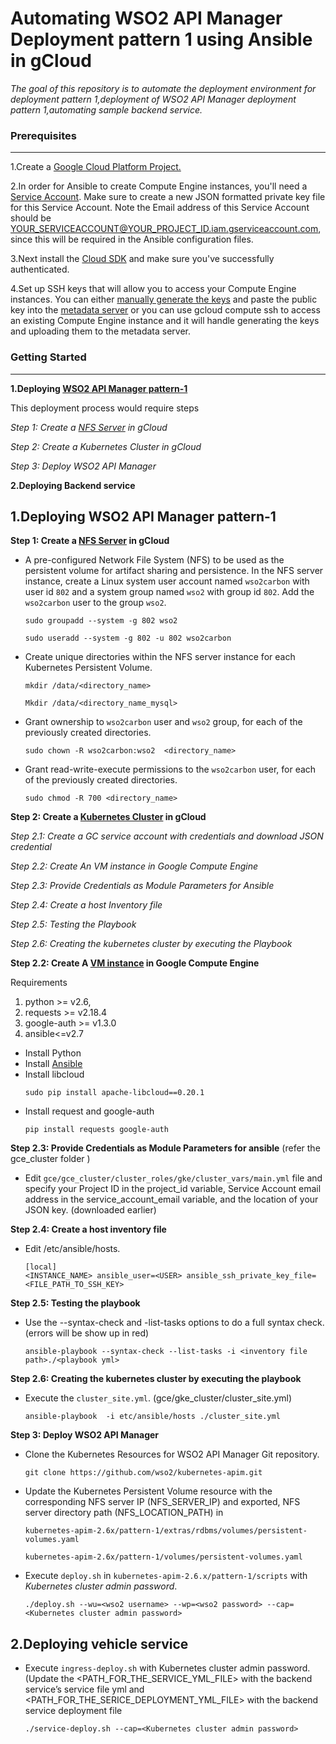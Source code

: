 # Automating WSO2 API Manager Deployment pattern 1 using Ansible in gCloud
*The goal of this repository is to automate the deployment environment for deployment pattern 1,deployment of WSO2 API Manager deployment pattern 1,automating sample backend service.*

### Prerequisites
-----

1.Create a [Google Cloud Platform Project.](https://console.cloud.google.com/projectselector/compute/instances)

2.In order for Ansible to create Compute Engine instances, you'll need a [Service Account](https://cloud.google.com/compute/docs/access/service-accounts#serviceaccount). Make sure to create a new JSON formatted private key file for this Service Account. Note the Email address of this Service Account should be YOUR_SERVICEACCOUNT@YOUR_PROJECT_ID.iam.gserviceaccount.com, since this will be required in the Ansible configuration files.

3.Next  install the [Cloud SDK](https://cloud.google.com/sdk/) and make sure you've successfully authenticated.

4.Set up SSH keys that will allow you to access your Compute Engine instances. You can either [manually generate the keys](https://cloud.google.com/compute/docs/instances/adding-removing-ssh-keys#createsshkeys) and paste the public key into the [metadata server](https://console.cloud.google.com/compute/metadata/sshKeys) or you can use gcloud compute ssh to access an existing Compute Engine instance and it will handle generating the keys and uploading them to the metadata server.
### Getting Started
------
**1.Deploying [WSO2 API Manager pattern-1]((https://github.com/wso2/kubernetes-apim/blob/master/pattern-1/README.md))**
    
 This deployment process would require steps   
 
*Step 1: Create a [NFS Server](https://cloud.google.com/marketplace/docs/single-node-fileserver) in gCloud*

*Step 2: Create a Kubernetes Cluster in gCloud*

*Step 3: Deploy WSO2 API Manager*


**2.Deploying Backend service**

## **1.Deploying WSO2 API Manager pattern-1**


 **Step 1: Create a [NFS Server](https://cloud.google.com/marketplace/docs/single-node-fileserver) in gCloud**
- A pre-configured Network File System (NFS) to be used as the persistent volume for artifact sharing and persistence. In the NFS server instance, create a Linux system user account named `wso2carbon` with user id `802` and a system group named `wso2` with group id `802`. Add the `wso2carbon` user to the group `wso2`.
  ```
  sudo groupadd --system -g 802 wso2
  ```
  ```
  sudo useradd --system -g 802 -u 802 wso2carbon
  ```
- Create unique directories within the NFS server instance for each Kubernetes Persistent Volume.
  ```
  mkdir /data/<directory_name>
  ```
  ```
  Mkdir /data/<directory_name_mysql>
  ```

- Grant ownership to `wso2carbon` user and `wso2` group, for each of the previously created directories.
  ```
  sudo chown -R wso2carbon:wso2  <directory_name>
  ```
- Grant read-write-execute permissions to the `wso2carbon` user, for each of the previously created directories. 
  ```
  sudo chmod -R 700 <directory_name>
  ```
  
**Step 2: Create a [Kubernetes Cluster](https://docs.ansible.com/ansible/latest/modules/gcp_container_cluster_module.html) in gCloud**

   *Step 2.1: Create a GC service account with credentials and download JSON credential*
    
   *Step 2.2: Create An VM instance in Google Compute Engine*
    
   *Step 2.3: Provide Credentials as Module Parameters for Ansible*
    
   *Step 2.4: Create a host Inventory file*
    
   *Step 2.5: Testing the Playbook*
    
   *Step 2.6: Creating the kubernetes cluster by executing the Playbook*
    
    
   **Step 2.2: Create A [VM instance](https://cloud.google.com/compute/docs/instances/create-start-instance) in Google Compute Engine**
   
 Requirements
  1. python >= v2.6,
  2. requests >= v2.18.4
  3. google-auth >= v1.3.0
  4. ansible<=v2.7

- Install Python
- Install [Ansible](https://docs.ansible.com/ansible/latest/installation_guide/intro_installation.html)
- Install libcloud
  ```
  sudo pip install apache-libcloud==0.20.1
  ```
- Install request and google-auth
  ```
  pip install requests google-auth
  ```
**Step 2.3: Provide Credentials as Module Parameters for ansible**
(refer the gce_cluster folder )
- Edit `gce/gce_cluster/cluster_roles/gke/cluster_vars/main.yml`  file and specify your Project ID in the project_id variable, Service Account email address in the service_account_email variable, and the location of your JSON key. (downloaded earlier) 
    
**Step 2.4: Create a host inventory file**
- Edit /etc/ansible/hosts.
  ```
  [local]
  <INSTANCE_NAME> ansible_user=<USER> ansible_ssh_private_key_file=<FILE_PATH_TO_SSH_KEY>
   ```
**Step 2.5: Testing the playbook**
- Use the --syntax-check and -list-tasks options to do a full syntax check.(errors will be show up in red)
   ```
  ansible-playbook --syntax-check --list-tasks -i <inventory file path>./<playbook yml>
   ```
**Step 2.6: Creating the kubernetes cluster by executing the playbook**
- Execute the `cluster_site.yml`. (gce/gke_cluster/cluster_site.yml)
  ```
  ansible-playbook  -i etc/ansible/hosts ./cluster_site.yml
  ```
 **Step 3: Deploy WSO2 API Manager**
- Clone the Kubernetes Resources for WSO2 API Manager Git repository.
   ```
   git clone https://github.com/wso2/kubernetes-apim.git
   ```
- Update the Kubernetes Persistent Volume resource with the corresponding NFS server IP (NFS_SERVER_IP) and exported, NFS server directory path (NFS_LOCATION_PATH) in

    `kubernetes-apim-2.6x/pattern-1/extras/rdbms/volumes/persistent-volumes.yaml`
    
    `kubernetes-apim-2.6x/pattern-1/volumes/persistent-volumes.yaml`

- Execute `deploy.sh` in `kubernetes-apim-2.6.x/pattern-1/scripts` with *Kubernetes cluster admin password*.
  ```
  ./deploy.sh --wu=<wso2 username> --wp=<wso2 password> --cap=<Kubernetes cluster admin password>
  ```
  
  
## **2.Deploying vehicle service**

- Execute `ingress-deploy.sh` with Kubernetes cluster admin password.
(Update the <PATH_FOR_THE_SERVICE_YML_FILE> with the backend service’s service file yml and <PATH_FOR_THE_SERICE_DEPLOYMENT_YML_FILE> with the backend service deployment file
  ```
  ./service-deploy.sh --cap=<Kubernetes cluster admin password>
  ```



















